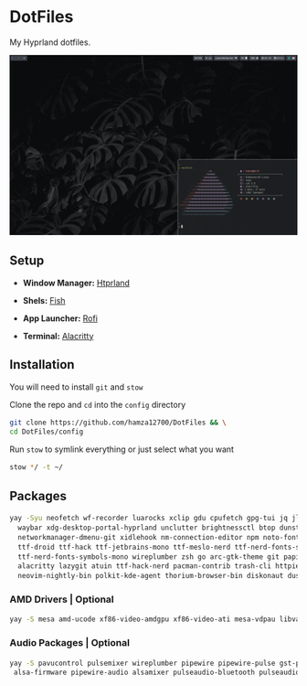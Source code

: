 # DotFiles

My Hyprland dotfiles.

![HomeScreen](./screenshots/screenshot.png)

## Setup

- **Window Manager:** [Htprland](https://hyprland.org/)

- **Shels:** [Fish](https://github.com/fish-shell/fish-shell)

- **App Launcher:** [Rofi](https://github.com/davatorium/rofi)

- **Terminal:** [Alacritty](https://github.com/alacritty/alacritty)

## Installation

You will need to install `git` and `stow`

Clone the repo and `cd` into the `config` directory

```bash
git clone https://github.com/hamza12700/DotFiles && \
cd DotFiles/config
```

Run `stow` to symlink everything or just select what you want

```bash
stow */ -t ~/
```

## Packages

```bash
yay -Syu neofetch wf-recorder luarocks xclip gdu cpufetch gpg-tui jq jless difftastic zellij hyprpicker swaylock-effects \
  waybar xdg-desktop-portal-hyprland unclutter brightnessctl btop dunst fd fzf github-cli network-manager-applet \
  networkmanager-dmenu-git xidlehook nm-connection-editor npm noto-fonts-emoji noto-fonts noto-fonts-extra picom tree-sitter \
  ttf-droid ttf-hack ttf-jetbrains-mono ttf-meslo-nerd ttf-nerd-fonts-symbols ttf-nerd-fonts-symbols-common \
  ttf-nerd-fonts-symbols-mono wireplumber zsh go arc-gtk-theme git papirus-icon-theme thunar bluez bluez-utils ripgrep cliphist feh swaybg ranger \
  alacritty lazygit atuin ttf-hack-nerd pacman-contrib trash-cli httpie zoxide eza bat starship nodejs rofi unzip \
  neovim-nightly-bin polkit-kde-agent thorium-browser-bin diskonaut dust base-devel tldr --noconfirm --needed
```

### AMD Drivers | Optional

```bash
yay -S mesa amd-ucode xf86-video-amdgpu xf86-video-ati mesa-vdpau libva-vdpau-driver libvdpau-va-gl libva-mesa-driver vulkan-radeon --noconfirm --needed
```

### Audio Packages | Optional

```bash
yay -S pavucontrol pulsemixer wireplumber pipewire pipewire-pulse gst-plugin-pipewire pipewire-jack libpulse pulseaudio pipewire-alsa alsa-utils \
 alsa-firmware pipewire-audio alsamixer pulseaudio-bluetooth pulseaudio-equalizer --noconfirm --needed
```
